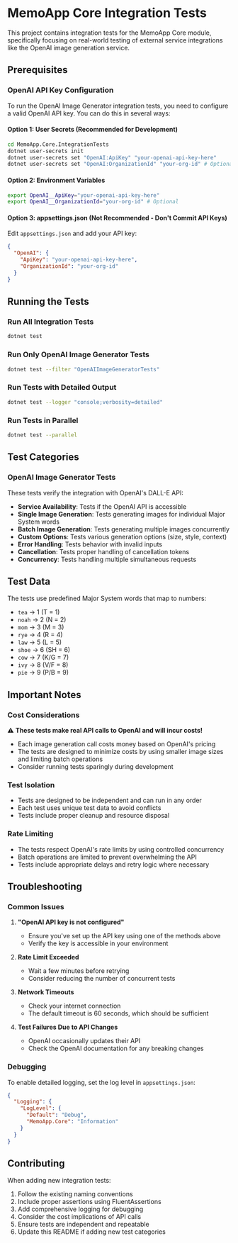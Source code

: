 # MemoApp Core Integration Tests

This project contains integration tests for the MemoApp Core module, specifically focusing on real-world testing of external service integrations like the OpenAI image generation service.

## Prerequisites

### OpenAI API Key Configuration

To run the OpenAI Image Generator integration tests, you need to configure a valid OpenAI API key. You can do this in several ways:

#### Option 1: User Secrets (Recommended for Development)

```bash
cd MemoApp.Core.IntegrationTests
dotnet user-secrets init
dotnet user-secrets set "OpenAI:ApiKey" "your-openai-api-key-here"
dotnet user-secrets set "OpenAI:OrganizationId" "your-org-id" # Optional
```

#### Option 2: Environment Variables

```bash
export OpenAI__ApiKey="your-openai-api-key-here"
export OpenAI__OrganizationId="your-org-id" # Optional
```

#### Option 3: appsettings.json (Not Recommended - Don't Commit API Keys)

Edit `appsettings.json` and add your API key:

```json
{
  "OpenAI": {
    "ApiKey": "your-openai-api-key-here",
    "OrganizationId": "your-org-id"
  }
}
```

## Running the Tests

### Run All Integration Tests

```bash
dotnet test
```

### Run Only OpenAI Image Generator Tests

```bash
dotnet test --filter "OpenAIImageGeneratorTests"
```

### Run Tests with Detailed Output

```bash
dotnet test --logger "console;verbosity=detailed"
```

### Run Tests in Parallel

```bash
dotnet test --parallel
```

## Test Categories

### OpenAI Image Generator Tests

These tests verify the integration with OpenAI's DALL-E API:

- **Service Availability**: Tests if the OpenAI API is accessible
- **Single Image Generation**: Tests generating images for individual Major System words
- **Batch Image Generation**: Tests generating multiple images concurrently
- **Custom Options**: Tests various generation options (size, style, context)
- **Error Handling**: Tests behavior with invalid inputs
- **Cancellation**: Tests proper handling of cancellation tokens
- **Concurrency**: Tests handling multiple simultaneous requests

## Test Data

The tests use predefined Major System words that map to numbers:

- `tea` → 1 (T = 1)
- `noah` → 2 (N = 2)
- `mom` → 3 (M = 3)
- `rye` → 4 (R = 4)
- `law` → 5 (L = 5)
- `shoe` → 6 (SH = 6)
- `cow` → 7 (K/G = 7)
- `ivy` → 8 (V/F = 8)
- `pie` → 9 (P/B = 9)

## Important Notes

### Cost Considerations

⚠️ **These tests make real API calls to OpenAI and will incur costs!** 

- Each image generation call costs money based on OpenAI's pricing
- The tests are designed to minimize costs by using smaller image sizes and limiting batch operations
- Consider running tests sparingly during development

### Test Isolation

- Tests are designed to be independent and can run in any order
- Each test uses unique test data to avoid conflicts
- Tests include proper cleanup and resource disposal

### Rate Limiting

- The tests respect OpenAI's rate limits by using controlled concurrency
- Batch operations are limited to prevent overwhelming the API
- Tests include appropriate delays and retry logic where necessary

## Troubleshooting

### Common Issues

1. **"OpenAI API key is not configured"**
   - Ensure you've set up the API key using one of the methods above
   - Verify the key is accessible in your environment

2. **Rate Limit Exceeded**
   - Wait a few minutes before retrying
   - Consider reducing the number of concurrent tests

3. **Network Timeouts**
   - Check your internet connection
   - The default timeout is 60 seconds, which should be sufficient

4. **Test Failures Due to API Changes**
   - OpenAI occasionally updates their API
   - Check the OpenAI documentation for any breaking changes

### Debugging

To enable detailed logging, set the log level in `appsettings.json`:

```json
{
  "Logging": {
    "LogLevel": {
      "Default": "Debug",
      "MemoApp.Core": "Information"
    }
  }
}
```

## Contributing

When adding new integration tests:

1. Follow the existing naming conventions
2. Include proper assertions using FluentAssertions
3. Add comprehensive logging for debugging
4. Consider the cost implications of API calls
5. Ensure tests are independent and repeatable
6. Update this README if adding new test categories